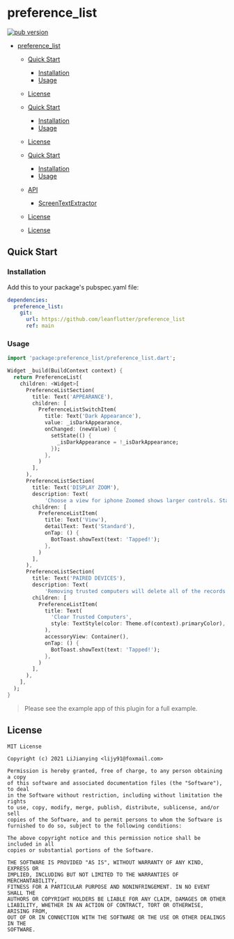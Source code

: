 # preference_list

[![pub version][pub-image]][pub-url]

[pub-image]: https://img.shields.io/pub/v/preference_list.svg
[pub-url]: https://pub.dev/packages/preference_list

<!-- START doctoc generated TOC please keep comment here to allow auto update -->
<!-- DON'T EDIT THIS SECTION, INSTEAD RE-RUN doctoc TO UPDATE -->

- [preference_list](#preference_list)
  - [Quick Start](#quick-start)
    - [Installation](#installation)
    - [Usage](#usage)
  - [License](#license)

  - [Quick Start](#quick-start)
    - [Installation](#installation)
    - [Usage](#usage)
  - [License](#license)

  - [Quick Start](#quick-start)
    - [Installation](#installation)
    - [Usage](#usage)
  - [API](#api)
    - [ScreenTextExtractor](#screentextextractor)
  - [License](#license)

  - [License](#license)

<!-- END doctoc generated TOC please keep comment here to allow auto update -->

## Quick Start

### Installation

Add this to your package's pubspec.yaml file:

```yaml
dependencies:
  preference_list:
    git:
      url: https://github.com/leanflutter/preference_list
      ref: main
```

### Usage

```dart
import 'package:preference_list/preference_list.dart';

Widget _build(BuildContext context) {
  return PreferenceList(
    children: <Widget>[
      PreferenceListSection(
        title: Text('APPEARANCE'),
        children: [
          PreferenceListSwitchItem(
            title: Text('Dark Appearance'),
            value: _isDarkAppearance,
            onChanged: (newValue) {
              setState(() {
                _isDarkAppearance = !_isDarkAppearance;
              });
            },
          )
        ],
      ),
      PreferenceListSection(
        title: Text('DISPLAY ZOOM'),
        description: Text(
            'Choose a view for iphone Zoomed shows larger controls. Standard shows more content'),
        children: [
          PreferenceListItem(
            title: Text('View'),
            detailText: Text('Standard'),
            onTap: () {
              BotToast.showText(text: 'Tapped!');
            },
          )
        ],
      ),
      PreferenceListSection(
        title: Text('PAIRED DEVICES'),
        description: Text(
            'Removing trusted computers will delete all of the records of computers that you have paired with previously'),
        children: [
          PreferenceListItem(
            title: Text(
              'Clear Trusted Computers',
              style: TextStyle(color: Theme.of(context).primaryColor),
            ),
            accessoryView: Container(),
            onTap: () {
              BotToast.showText(text: 'Tapped!');
            },
          )
        ],
      ),
    ],
  );
}
```

> Please see the example app of this plugin for a full example.

## License

```text
MIT License

Copyright (c) 2021 LiJianying <lijy91@foxmail.com>

Permission is hereby granted, free of charge, to any person obtaining a copy
of this software and associated documentation files (the "Software"), to deal
in the Software without restriction, including without limitation the rights
to use, copy, modify, merge, publish, distribute, sublicense, and/or sell
copies of the Software, and to permit persons to whom the Software is
furnished to do so, subject to the following conditions:

The above copyright notice and this permission notice shall be included in all
copies or substantial portions of the Software.

THE SOFTWARE IS PROVIDED "AS IS", WITHOUT WARRANTY OF ANY KIND, EXPRESS OR
IMPLIED, INCLUDING BUT NOT LIMITED TO THE WARRANTIES OF MERCHANTABILITY,
FITNESS FOR A PARTICULAR PURPOSE AND NONINFRINGEMENT. IN NO EVENT SHALL THE
AUTHORS OR COPYRIGHT HOLDERS BE LIABLE FOR ANY CLAIM, DAMAGES OR OTHER
LIABILITY, WHETHER IN AN ACTION OF CONTRACT, TORT OR OTHERWISE, ARISING FROM,
OUT OF OR IN CONNECTION WITH THE SOFTWARE OR THE USE OR OTHER DEALINGS IN THE
SOFTWARE.
```
